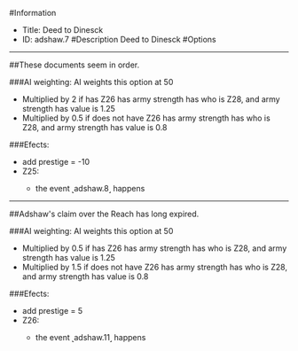 #Information
 - Title: Deed to Dinesck
 - ID: adshaw.7
#Description
Deed to Dinesck
#Options

___
##These documents seem in order.

###AI weighting:
AI weights this option at 50
 - Multiplied by 2 if has Z26 has army strength has who is Z28, and army strength has value is 1.25
 - Multiplied by 0.5 if does not have Z26 has army strength has who is Z28, and army strength has value is 0.8


###Efects:<ul><li>add prestige = -10</li><li>Z25:</li><ul><li>the event ˻adshaw.8˼ happens</li></ul></ul>

___
##Adshaw's claim over the Reach has long expired.

###AI weighting:
AI weights this option at 50
 - Multiplied by 0.5 if has Z26 has army strength has who is Z28, and army strength has value is 1.25
 - Multiplied by 1.5 if does not have Z26 has army strength has who is Z28, and army strength has value is 0.8


###Efects:<ul><li>add prestige = 5</li><li>Z26:</li><ul><li>the event ˻adshaw.11˼ happens</li></ul></ul>
